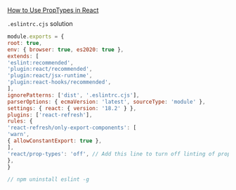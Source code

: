 [How to Use PropTypes in React](https://www.freecodecamp.org/news/how-to-use-proptypes-in-react/)

`.eslintrc.cjs` solution
``` js
module.exports = {
root: true,
env: { browser: true, es2020: true },
extends: [
'eslint:recommended',
'plugin:react/recommended',
'plugin:react/jsx-runtime',
'plugin:react-hooks/recommended',
],
ignorePatterns: ['dist', '.eslintrc.cjs'],
parserOptions: { ecmaVersion: 'latest', sourceType: 'module' },
settings: { react: { version: '18.2' } },
plugins: ['react-refresh'],
rules: {
'react-refresh/only-export-components': [
'warn',
{ allowConstantExport: true },
],  
'react/prop-types': 'off', // Add this line to turn off linting of propTypes
},
}

// npm uninstall eslint -g
```
